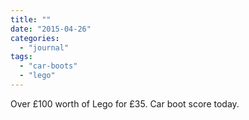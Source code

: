 ```yaml
---
title: ""
date: "2015-04-26"
categories: 
  - "journal"
tags: 
  - "car-boots"
  - "lego"
---
```


Over £100 worth of Lego for £35. Car boot score today.
